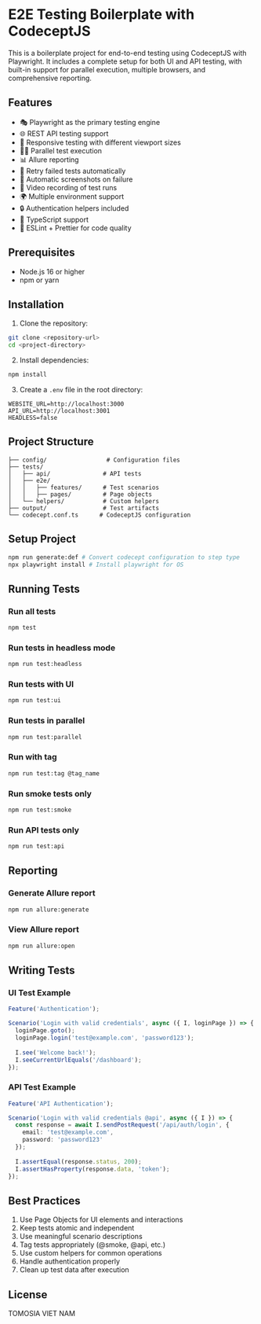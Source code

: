 # E2E Testing Boilerplate with CodeceptJS 

This is a boilerplate project for end-to-end testing using CodeceptJS with Playwright. It includes a complete setup for both UI and API testing, with built-in support for parallel execution, multiple browsers, and comprehensive reporting.

## Features

- 🎭 Playwright as the primary testing engine
- 🌐 REST API testing support
- 📱 Responsive testing with different viewport sizes
- 🏃‍♂️ Parallel test execution
- 📊 Allure reporting
- 🔄 Retry failed tests automatically
- 📸 Automatic screenshots on failure
- 🎥 Video recording of test runs
- 🌍 Multiple environment support
- 🔒 Authentication helpers included
- 📝 TypeScript support
- 🧹 ESLint + Prettier for code quality

## Prerequisites

- Node.js 16 or higher
- npm or yarn

## Installation

1. Clone the repository:
```bash
git clone <repository-url>
cd <project-directory>
```

2. Install dependencies:
```bash
npm install
```

3. Create a `.env` file in the root directory:
```env
WEBSITE_URL=http://localhost:3000
API_URL=http://localhost:3001
HEADLESS=false
```

## Project Structure

```
├── config/                 # Configuration files
├── tests/
│   ├── api/               # API tests
│   ├── e2e/              
│   │   ├── features/      # Test scenarios
│   │   ├── pages/         # Page objects
│   └── helpers/           # Custom helpers
├── output/                # Test artifacts
└── codecept.conf.ts      # CodeceptJS configuration
```

## Setup Project

```bash
npm run generate:def # Convert codecept configuration to step type
npx playwright install # Install playwright for OS
```

## Running Tests

### Run all tests
```bash
npm test
```

### Run tests in headless mode
```bash
npm run test:headless
```

### Run tests with UI
```bash
npm run test:ui
```

### Run tests in parallel
```bash
npm run test:parallel
```

### Run with tag
```bash
npm run test:tag @tag_name
```

### Run smoke tests only
```bash
npm run test:smoke
```

### Run API tests only
```bash
npm run test:api
```

## Reporting

### Generate Allure report
```bash
npm run allure:generate
```

### View Allure report
```bash
npm run allure:open
```

## Writing Tests

### UI Test Example
```typescript
Feature('Authentication');

Scenario('Login with valid credentials', async ({ I, loginPage }) => {
  loginPage.goto();
  loginPage.login('test@example.com', 'password123');
  
  I.see('Welcome back!');
  I.seeCurrentUrlEquals('/dashboard');
});
```

### API Test Example
```typescript
Feature('API Authentication');

Scenario('Login with valid credentials @api', async ({ I }) => {
  const response = await I.sendPostRequest('/api/auth/login', {
    email: 'test@example.com',
    password: 'password123'
  });
  
  I.assertEqual(response.status, 200);
  I.assertHasProperty(response.data, 'token');
});
```

## Best Practices

1. Use Page Objects for UI elements and interactions
2. Keep tests atomic and independent
3. Use meaningful scenario descriptions
4. Tag tests appropriately (@smoke, @api, etc.)
5. Use custom helpers for common operations
6. Handle authentication properly
7. Clean up test data after execution


## License

TOMOSIA VIET NAM  